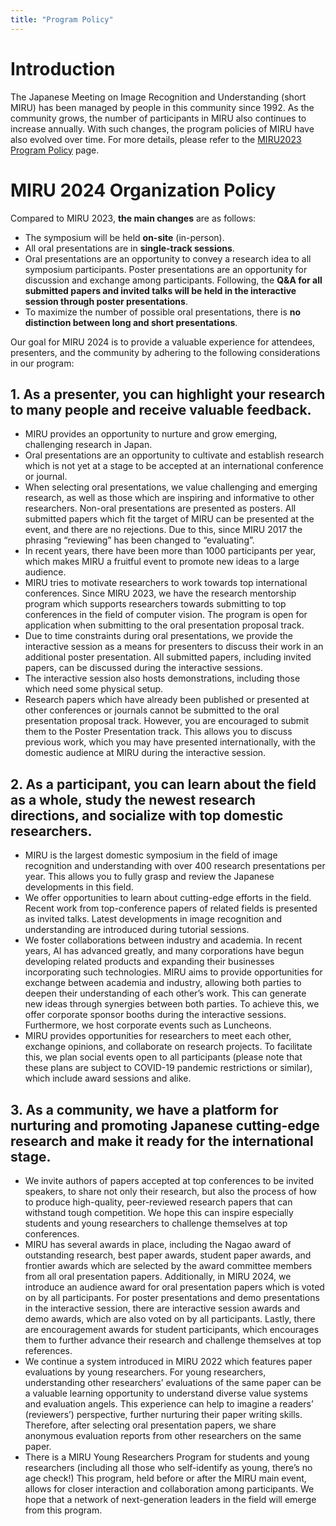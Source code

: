 ```yaml
---
title: "Program Policy"
---
```


# Introduction

The Japanese Meeting on Image Recognition and Understanding (short MIRU) has been managed by people in this community since 1992. As the community grows, the number of participants in MIRU also continues to increase annually. With such changes, the program policies of MIRU have also evolved over time. For more details, please refer to the [MIRU2023 Program Policy](https://cvim.ipsj.or.jp/MIRU2023/program-policy/) page.


# MIRU 2024 Organization Policy

Compared to MIRU 2023, **the main changes** are as follows:

-	The symposium will be held **on-site** (in-person).
-	All oral presentations are in **single-track sessions**.
-	Oral presentations are an opportunity to convey a research idea to all symposium participants. Poster presentations are an opportunity for discussion and exchange among participants. Following, the **Q&A for all submitted papers and invited talks will be held in the interactive session through poster presentations**.
-	To maximize the number of possible oral presentations, there is **no distinction between long and short presentations**.

Our goal for MIRU 2024 is to provide a valuable experience for attendees, presenters, and the community by adhering to the following considerations in our program:


## 1. As a presenter, you can highlight your research to many people and receive valuable feedback.

-	MIRU provides an opportunity to nurture and grow emerging, challenging research in Japan.
-	Oral presentations are an opportunity to cultivate and establish research which is not yet at a stage to be accepted at an international conference or journal.
-	When selecting oral presentations, we value challenging and emerging research, as well as those which are inspiring and informative to other researchers. Non-oral presentations are presented as posters. All submitted papers which fit the target of MIRU can be presented at the event, and there are no rejections. Due to this, since MIRU 2017 the phrasing “reviewing” has been changed to “evaluating”.
-	In recent years, there have been more than 1000 participants per year, which makes MIRU a fruitful event to promote new ideas to a large audience.
-	MIRU tries to motivate researchers to work towards top international conferences. Since MIRU 2023, we have the research mentorship program which supports researchers towards submitting to top conferences in the field of computer vision. The program is open for application when submitting to the oral presentation proposal track.
-	Due to time constraints during oral presentations, we provide the interactive session as a means for presenters to discuss their work in an additional poster presentation. All submitted papers, including invited papers, can be discussed during the interactive sessions.
-	The interactive session also hosts demonstrations, including those which need some physical setup.
-	Research papers which have already been published or presented at other conferences or journals cannot be submitted to the oral presentation proposal track. However, you are encouraged to submit them to the Poster Presentation track. This allows you to discuss previous work, which you may have presented internationally, with the domestic audience at MIRU during the interactive session.


## 2. As a participant, you can learn about the field as a whole, study the newest research directions, and socialize with top domestic researchers.

-	MIRU is the largest domestic symposium in the field of image recognition and understanding with over 400 research presentations per year. This allows you to fully grasp and review the Japanese developments in this field.
-	We offer opportunities to learn about cutting-edge efforts in the field. Recent work from top-conference papers of related fields is presented as invited talks. Latest developments in image recognition and understanding are introduced during tutorial sessions.
-	We foster collaborations between industry and academia. In recent years, AI has advanced greatly, and many corporations have begun developing related products and expanding their businesses incorporating such technologies. MIRU aims to provide opportunities for exchange between academia and industry, allowing both parties to deepen their understanding of each other’s work. This can generate new ideas through synergies between both parties. To achieve this, we offer corporate sponsor booths during the interactive sessions. Furthermore, we host corporate events such as Luncheons.
-	MIRU provides opportunities for researchers to meet each other, exchange opinions, and collaborate on research projects. To facilitate this, we plan social events open to all participants (please note that these plans are subject to COVID-19 pandemic restrictions or similar), which include award sessions and alike. 


## 3. As a community, we have a platform for nurturing and promoting Japanese cutting-edge research and make it ready for the international stage.

-	We invite authors of papers accepted at top conferences to be invited speakers, to share not only their research, but also the process of how to produce high-quality, peer-reviewed research papers that can withstand tough competition. We hope this can inspire especially students and young researchers to challenge themselves at top conferences.
-	MIRU has several awards in place, including the Nagao award of outstanding research, best paper awards, student paper awards, and frontier awards which are selected by the award committee members from all oral presentation papers. Additionally, in MIRU 2024, we introduce an audience award for oral presentation papers which is voted on by all participants. For poster presentations and demo presentations in the interactive session, there are interactive session awards and demo awards, which are also voted on by all participants.  Lastly, there are encouragement awards for student participants, which encourages them to further advance their research and challenge themselves at top references.
-	We continue a system introduced in MIRU 2022 which features paper evaluations by young researchers. For young researchers, understanding other researchers’ evaluations of the same paper can be a valuable learning opportunity to understand diverse value systems and evaluation angels. This experience can help to imagine a readers’ (reviewers’) perspective, further nurturing their paper writing skills. Therefore, after selecting oral presentation papers, we share anonymous evaluation reports from other researchers on the same paper.
-	There is a MIRU Young Researchers Program for students and young researchers (including all those who self-identify as young, there’s no age check!) This program, held before or after the MIRU main event, allows for closer interaction and collaboration among participants. We hope that a network of next-generation leaders in the field will emerge from this program. 


